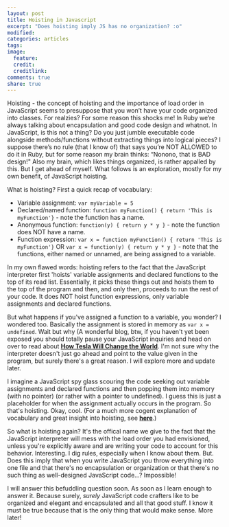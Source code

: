 ```yaml
---
layout: post
title: Hoisting in Javascript
excerpt: "Does hoisting imply JS has no organization? :o"
modified:
categories: articles
tags:
image:
  feature:
  credit:
  creditlink:
comments: true
share: true
---
```


Hoisting - the concept of hoisting and the importance of load order in JavaScript seems to presuppose that you won’t have your code organized into classes. For realzies? For some reason this shocks me! In Ruby we’re always talking about encapsulation and good code design and whatnot. In JavaScript, is this not a thing? Do you just jumble executable code alongside methods/functions without extracting things into logical pieces? I suppose there’s no rule (that I know of) that says you’re NOT ALLOWED to do it in Ruby, but for some reason my brain thinks: “Nonono, that is BAD design!" Also my brain, which likes things organized, is rather appalled by this. But I get ahead of myself. What follows is an exploration, mostly for my own benefit, of JavaScript hoisting.

What is hoisting? First a quick recap of vocabulary:

* Variable assignment: `var myVariable = 5`
* Declared/named function: `function myFunction() { return 'This is myFunction'}` - note the function has a name.
* Anonymous function: `function(y) { return y * y }` - note the function does NOT have a name.
* Function expression: `var x = function myFunction() { return 'This is myFunction'}` OR `var x = function(y) { return y * y }` - note that the functions, either named or unnamed, are being assigned to a variable.

In my own flawed words: hoisting refers to the fact that the JavaScript interpreter first 'hoists' variable assignments and declared functions to the top of its read list. Essentially, it picks these things out and hoists them to the top of the program and then, and only then, proceeds to run the rest of your code. It does NOT hoist function expressions, only variable assignments and declared functions.

But what happens if you've assigned a function to a variable, you wonder? I wondered too. Basically the assignment is stored in memory as `var x = undefined`. Wait but why (A wonderful blog, btw, if you haven't yet been exposed you should totally pause your JavaScript inquiries and head on over to read about [**How Tesla Will Change the World**](http://waitbutwhy.com/2015/06/how-tesla-will-change-your-life.html). I'm not sure why the interpreter doesn't just go ahead and point to the value given in the program, but surely there's a great reason. I will explore more and update later.

I imagine a JavaScript spy glass scouring the code seeking out variable assignments and declared functions and then popping them into memory (with no pointer) (or rather with a pointer to undefined). I guess this is just a placeholder for when the assignment actually occurs in the program. So that's hoisting. Okay, cool. (For a much more cogent explanation of vocabulary and great insight into hoisting, see [**here**](https://javascriptweblog.wordpress.com/2010/07/06/function-declarations-vs-function-expressions/).)

So what is hoisting again? It's the offical name we give to the fact that the JavaScript interpreter will mess with the load order you had envisioned, unless you're explicitly aware and are writing your code to account for this behavior. Interesting. I dig rules, especially when I know about them. But. Does this imply that when you write JavaScript you throw everything into one file and that there's no encapsulation or organization or that there's no such thing as well-designed JavaScript code...? Impossible!

I will answer this befuddling question soon. As soon as I learn enough to answer it. Because surely, *surely* JavaScript code crafters like to be organized and elegant and encapsulated and all that good stuff. I know it must be true because that is the only thing that would make sense. More later!
